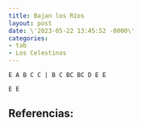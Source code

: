 ```yaml
---
title: Bajan los Ríos
layout: post
date: \'2023-05-22 13:45:52 -0000\'
categories:
- tab
- Los Celestinos
---
```


~~~
E A B C C | B C BC BC D E E

E E 
~~~

Referencias:
- 
